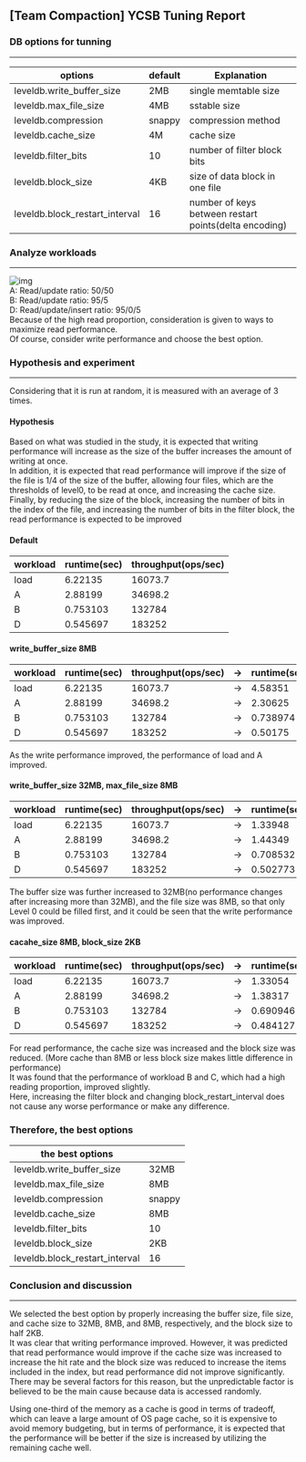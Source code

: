 ## [Team Compaction] YCSB Tuning Report 

### DB options for tunning
-------
|options|default|Explanation|
|---|---|---|
|leveldb.write_buffer_size|2MB|single memtable size|
|leveldb.max_file_size|4MB|sstable size|
|leveldb.compression|snappy|compression method|
|leveldb.cache_size|4M|cache size|
|leveldb.filter_bits|10|number of filter block bits|
|leveldb.block_size|4KB|size of data block in one file|
|leveldb.block_restart_interval|16|number of keys between restart points(delta encoding)|

### Analyze workloads
----
![img](https://user-images.githubusercontent.com/87025898/183247993-0133d8c1-3b40-455e-987d-f54892488e84.png)  
A: Read/update ratio: 50/50  
B: Read/update ratio: 95/5  
D: Read/update/insert ratio: 95/0/5    
Because of the high read proportion, consideration is given to ways to maximize read performance.  
Of course, consider write performance and choose the best option.  
  
### Hypothesis and experiment
------
Considering that it is run at random, it is measured with an average of 3 times.  
#### Hypothesis  
Based on what was studied in the study, it is expected that writing performance will increase as the size of the buffer increases the amount of writing at once.  
In addition, it is expected that read performance will improve if the size of the file is 1/4 of the size of the buffer, allowing four files, which are the thresholds of level0, to be read at once, and increasing the cache size.  
Finally, by reducing the size of the block, increasing the number of bits in the index of the file, and increasing the number of bits in the filter block, the read performance is expected to be improved  

#### Default
|workload|runtime(sec)|throughput(ops/sec)|
|---|---|---|
|load|6.22135|16073.7|
|A|2.88199|34698.2|
|B|0.753103|132784|
|D|0.545697|183252|

#### write_buffer_size 8MB
|workload|runtime(sec)|throughput(ops/sec)| -> |runtime(sec)|throughput(ops/sec)|
|---|---|---|---|---|---|
|load|6.22135|16073.7| -> |4.58351|21817.4|
|A|2.88199|34698.2| -> |2.30625|43360.4|
|B|0.753103|132784| -> |0.738974|135323|
|D|0.545697|183252| -> |0.50175|199302|  

As the write performance improved, the performance of load and A improved.  

#### write_buffer_size 32MB, max_file_size 8MB
|workload|runtime(sec)|throughput(ops/sec)| -> |runtime(sec)|throughput(ops/sec)|
|---|---|---|---|---|---|
|load|6.22135|16073.7| -> |1.33948|74655.9|
|A|2.88199|34698.2| -> |1.44349|69276.5|
|B|0.753103|132784| -> |0.708532|141137|
|D|0.545697|183252| -> |0.502773|198897|  

The buffer size was further increased to 32MB(no performance changes after increasing more than 32MB), and the file size was 8MB, so that only Level 0 could be filled first, and it could be seen that the write performance was improved.    

#### cacahe_size 8MB, block_size 2KB
|workload|runtime(sec)|throughput(ops/sec)| -> |runtime(sec)|throughput(ops/sec)|
|---|---|---|---|---|---|
|load|6.22135|16073.7| -> |1.33054|75157.5|
|A|2.88199|34698.2| -> |1.38317|72297.5|
|B|0.753103|132784| -> |0.690946|144729|
|D|0.545697|183252| -> |0.484127|206557|  

For read performance, the cache size was increased and the block size was reduced. (More cache than 8MB or less block size makes little difference in performance)  
It was found that the performance of workload B and C, which had a high reading proportion, improved slightly.    
Here, increasing the filter block and changing block_restart_interval does not cause any worse performance or make any difference.  

### Therefore, the best options
|the best options||
|---|---|
|leveldb.write_buffer_size|32MB|
|leveldb.max_file_size|8MB|
|leveldb.compression|snappy|
|leveldb.cache_size|8MB|
|leveldb.filter_bits|10|
|leveldb.block_size|2KB|
|leveldb.block_restart_interval|16|  

### Conclusion and discussion
------
We selected the best option by properly increasing the buffer size, file size, and cache size to 32MB, 8MB, and 8MB, respectively, and the block size to half 2KB.  
It was clear that writing performance improved. However, it was predicted that read performance would improve if the cache size was increased to increase the hit rate and the block size was reduced to increase the items included in the index, but read performance did not improve significantly. There may be several factors for this reason, but the unpredictable factor is believed to be the main cause because data is accessed randomly.  

Using one-third of the memory as a cache is good in terms of tradeoff, which can leave a large amount of OS page cache, so it is expensive to avoid memory budgeting, but in terms of performance, it is expected that the performance will be better if the size is increased by utilizing the remaining cache well.
